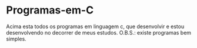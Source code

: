 # Programas-em-C

Acima esta todos os programas em linguagem c, que desenvolvir e estou desenvolvendo no decorrer de meus estudos.
O.B.S.: existe programas bem simples.

